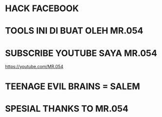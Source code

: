 # HACK FACEBOOK
# TOOLS INI DI BUAT OLEH MR.054
# SUBSCRIBE YOUTUBE SAYA MR.054
https://youtube.com/MR.054
# TEENAGE EVIL BRAINS = SALEM
# SPESIAL THANKS TO MR.054
